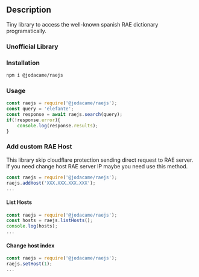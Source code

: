 
## Description
Tiny library to access the well-known spanish RAE dictionary programatically.

### Unofficial Library

### Installation
```bash
npm i @jodacame/raejs
```

### Usage
```js
const raejs = require('@jodacame/raejs');
const query = 'elefante';
const response = await raejs.search(query);
if(!response.error){
    console.log(response.results);
}
```
### Add custom RAE Host
This library skip cloudflare protection sending direct request to RAE server. If you need change host RAE server IP maybe you need use this method.
```js
const raejs = require('@jodacame/raejs');
raejs.addHost('XXX.XXX.XXX.XXX');
...
```
#### List Hosts
```js
const raejs = require('@jodacame/raejs');
const hosts = raejs.listHosts();
console.log(hosts);
...
```
#### Change host index
```js
const raejs = require('@jodacame/raejs');
raejs.setHost(1);
...
```